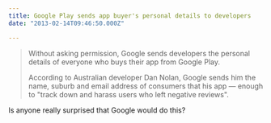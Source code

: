 ```yaml
---
title: Google Play sends app buyer's personal details to developers
date: "2013-02-14T09:46:50.000Z"

---
```


> Without asking permission, Google sends developers the personal details of everyone who buys their app from Google Play.
> 
> According to Australian developer Dan Nolan, Google sends him the name, suburb and email address of consumers that his app — enough to "track down and harass users who left negative reviews".

Is anyone really surprised that Google would do this?